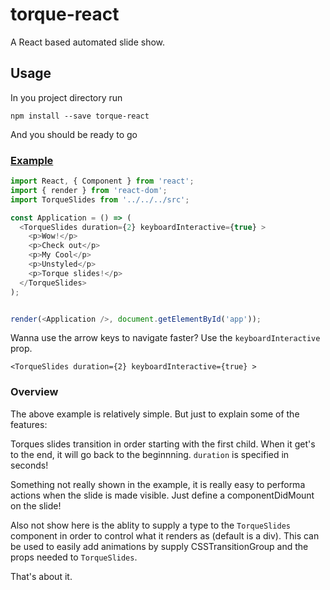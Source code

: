 # torque-react

A React based automated slide show.

## Usage

In you project directory run

```
npm install --save torque-react
```

And you should be ready to go

### [Example](http://kristen-mills.com/torque-react/)
```javascript
import React, { Component } from 'react';
import { render } from 'react-dom';
import TorqueSlides from '../../../src';

const Application = () => (
  <TorqueSlides duration={2} keyboardInteractive={true} >
    <p>Wow!</p>
    <p>Check out</p>
    <p>My Cool</p>
    <p>Unstyled</p>
    <p>Torque slides!</p>
  </TorqueSlides>
);


render(<Application />, document.getElementById('app'));
```

Wanna use the arrow keys to navigate faster? Use the `keyboardInteractive` prop.
```
<TorqueSlides duration={2} keyboardInteractive={true} >
```

### Overview
The above example is relatively simple. But just to explain some of the features:

Torques slides transition in order starting with the first child. When it get's to the end, it will go back to the beginnning. `duration` is specified in seconds!

Something not really shown in the example, it is really easy to performa actions when the slide is made visible. Just define a componentDidMount on the slide!

Also not show here is the ablity to supply a type to the `TorqueSlides` component in order to control what it renders as (default is a div). This can be used to easily add animations by supply CSSTransitionGroup and the props needed to `TorqueSlides`.

That's about it.
